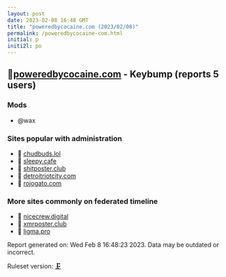 ```yaml
---
layout: post
date: 2023-02-08 16:48 GMT
title: "poweredbycocaine.com (2023/02/08)"
permalink: /poweredbycocaine-com.html
initial: p
initi2l: po
---
```


## 🐘[poweredbycocaine.com](https://poweredbycocaine.com) - Keybump (reports 5 users)

### Mods
 * @wax

### Sites popular with administration

* 🧸 [chudbuds.lol](/chudbuds-lol.html)
* 🧸 [sleepy.cafe](/sleepy-cafe.html)
* 🧸 [shitposter.club](/shitposter-club.html)
* 🧸 [detroitriotcity.com](/detroitriotcity-com.html)
* 🧸 [rojogato.com](/rojogato-com.html)

### More sites commonly on federated timeline

* 🧸 [nicecrew.digital](/nicecrew-digital.html)
* 🐘 [xmrposter.club](/xmrposter-club.html)
* 🐘 [ligma.pro](/ligma-pro.html)

Report generated on: Wed Feb  8 16:48:23 2023. Data may be outdated or incorrect.

Ruleset version: [🗜](/version-clamp)
